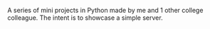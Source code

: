A series of mini projects in Python made by me and 1 other college colleague. The intent is to showcase a simple server.
